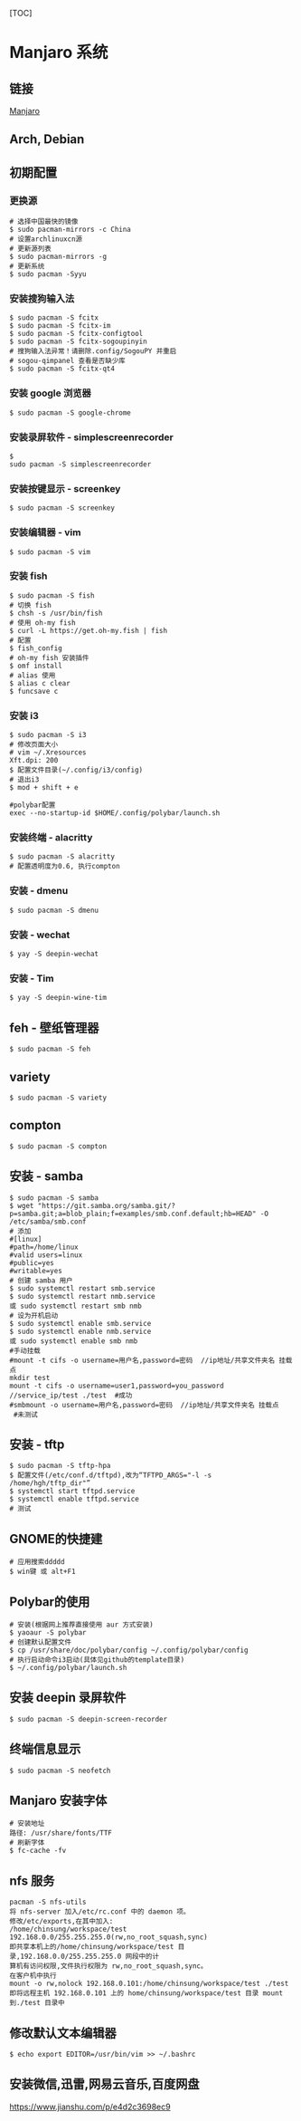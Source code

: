 [TOC]

# Manjaro 系统

## 链接

[Manjaro](https://www.manjaro.cn/)

## Arch, Debian

## 初期配置

### 更换源

```shell
# 选择中国最快的镜像
$ sudo pacman-mirrors -c China
# 设置archlinuxcn源
# 更新源列表
$ sudo pacman-mirrors -g
# 更新系统
$ sudo pacman -Syyu
```

### 安装搜狗输入法

```shell
$ sudo pacman -S fcitx
$ sudo pacman -S fcitx-im
$ sudo pacman -S fcitx-configtool
$ sudo pacman -S fcitx-sogoupinyin
# 搜狗输入法异常！请删除.config/SogouPY 并重启
# sogou-qimpanel 查看是否缺少库
$ sudo pacman -S fcitx-qt4
```

### 安装 google 浏览器

```shell
$ sudo pacman -S google-chrome
```

### 安装录屏软件 - simplescreenrecorder

```shell
$ 
sudo pacman -S simplescreenrecorder
```

### 安装按键显示 - screenkey

```shell
$ sudo pacman -S screenkey
```

###  安装编辑器 - vim

```shell
$ sudo pacman -S vim
```

### 安装 fish

```shell
$ sudo pacman -S fish
# 切换 fish
$ chsh -s /usr/bin/fish
# 使用 oh-my fish
$ curl -L https://get.oh-my.fish | fish
# 配置
$ fish_config
# oh-my fish 安装插件
$ omf install
# alias 使用
$ alias c clear
$ funcsave c
```

### 安装 i3

```shell
$ sudo pacman -S i3
# 修改页面大小
# vim ~/.Xresources
Xft.dpi: 200
$ 配置文件目录(~/.config/i3/config)
# 退出i3
$ mod + shift + e
```

```shell
#polybar配置
exec --no-startup-id $HOME/.config/polybar/launch.sh
```



### 安装终端 - alacritty

```shell
$ sudo pacman -S alacritty
# 配置透明度为0.6, 执行compton
```

### 安装 - dmenu

```shell
$ sudo pacman -S dmenu
```

### 安装 - wechat

```shell
$ yay -S deepin-wechat
```

### 安装 - Tim

```shell
$ yay -S deepin-wine-tim
```



## feh - 壁纸管理器

```shell
$ sudo pacman -S feh
```

## variety

```shell
$ sudo pacman -S variety
```

## compton

```
$ sudo pacman -S compton
```



## 安装 - samba

```shell
$ sudo pacman -S samba
$ wget "https://git.samba.org/samba.git/?p=samba.git;a=blob_plain;f=examples/smb.conf.default;hb=HEAD" -O /etc/samba/smb.conf
# 添加
#[linux]
#path=/home/linux
#valid users=linux
#public=yes
#writable=yes
# 创建 samba 用户
$ sudo systemctl restart smb.service
$ sudo systemctl restart nmb.service
或 sudo systemctl restart smb nmb
# 设为开机启动
$ sudo systemctl enable smb.service
$ sudo systemctl enable nmb.service
或 sudo systemctl enable smb nmb
#手动挂载
#mount -t cifs -o username=用户名,password=密码  //ip地址/共享文件夹名 挂载点
mkdir test
mount -t cifs -o username=user1,password=you_password //service_ip/test ./test  #成功
#smbmount -o username=用户名,password=密码  //ip地址/共享文件夹名 挂载点   #未测试
```

## 安装 - tftp

```shell
$ sudo pacman -S tftp-hpa
$ 配置文件(/etc/conf.d/tftpd),改为“TFTPD_ARGS="-l -s /home/hgh/tftp_dir"”
$ systemctl start tftpd.service
$ systemctl enable tftpd.service
# 测试

```

## GNOME的快捷建

```shell
# 应用搜索ddddd
$ win键 或 alt+F1
```

## Polybar的使用

```shell
# 安装(根据网上推荐直接使用 aur 方式安装)
$ yaoaur -S polybar
# 创建默认配置文件
$ cp /usr/share/doc/polybar/config ~/.config/polybar/config
# 执行启动命令i3启动(具体见github的template目录)
$ ~/.config/polybar/launch.sh
```

## 安装 deepin 录屏软件

```shell
$ sudo pacman -S deepin-screen-recorder
```

## 终端信息显示

```shell
$ sudo pacman -S neofetch
```

## Manjaro 安装字体

```shell
# 安装地址
路径: /usr/share/fonts/TTF
# 刷新字体
$ fc-cache -fv
```

## nfs 服务

```shell
pacman -S nfs-utils
将 nfs-server 加入/etc/rc.conf 中的 daemon 项。
修改/etc/exports,在其中加入:
/home/chinsung/workspace/test 192.168.0.0/255.255.255.0(rw,no_root_squash,sync)
即共享本机上的/home/chinsung/workspace/test 目录,192.168.0.0/255.255.255.0 网段中的计
算机有访问权限,文件执行权限为 rw,no_root_squash,sync。
在客户机中执行
mount -o rw,nolock 192.168.0.101:/home/chinsung/workspace/test ./test
即将远程主机 192.168.0.101 上的 home/chinsung/workspace/test 目录 mount 到./test 目录中
```

## 修改默认文本编辑器

```shell
$ echo export EDITOR=/usr/bin/vim >> ~/.bashrc 
```

## 安装微信,迅雷,网易云音乐,百度网盘

https://www.jianshu.com/p/e4d2c3698ec9